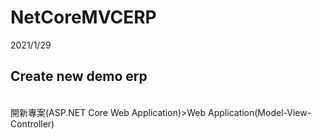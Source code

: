 # NetCoreMVCERP
2021/1/29</br>
  <h2>Create new demo erp</h2></br>
  開新專案(ASP.NET Core Web Application)>Web Application(Model-View-Controller)</br>
